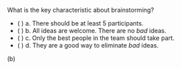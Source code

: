 <panel header=":lock::key: Characteristic of brainstorming">
<question>

What is the key characteristic about brainstorming?

- ( ) a. There should be at least 5 participants.
- ( ) b. All ideas are welcome. There are no _bad_ ideas.
- ( ) c. Only the best people in the team should take part.
- ( ) d. They are a good way to eliminate _bad_ ideas.


<div slot="answer">

(b)

</div>
</question>
</panel>

